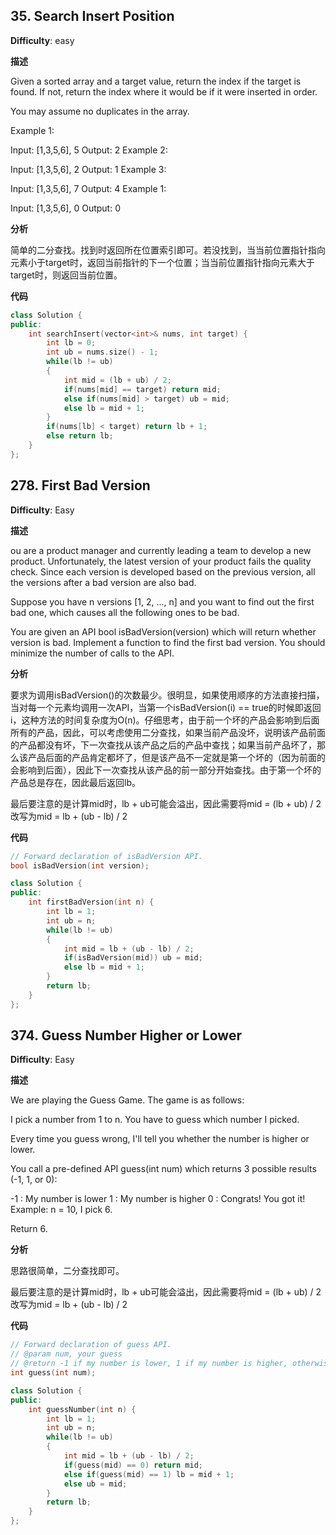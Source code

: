 ## 35. Search Insert Position

**Difficulty**: easy

**描述**

Given a sorted array and a target value, return the index if the target is found. If not, return the index where it would be if it were inserted in order.

You may assume no duplicates in the array.

Example 1:

Input: [1,3,5,6], 5
Output: 2
Example 2:

Input: [1,3,5,6], 2
Output: 1
Example 3:

Input: [1,3,5,6], 7
Output: 4
Example 1:

Input: [1,3,5,6], 0
Output: 0

**分析**

简单的二分查找。找到时返回所在位置索引即可。若没找到，当当前位置指针指向元素小于target时，返回当前指针的下一个位置；当当前位置指针指向元素大于target时，则返回当前位置。

**代码**
```C++
class Solution {
public:
    int searchInsert(vector<int>& nums, int target) {
        int lb = 0;
        int ub = nums.size() - 1;
        while(lb != ub)
        {
            int mid = (lb + ub) / 2;
            if(nums[mid] == target) return mid;
            else if(nums[mid] > target) ub = mid;
            else lb = mid + 1;
        }
        if(nums[lb] < target) return lb + 1;
        else return lb;
    }
};
```


## 278. First Bad Version

**Difficulty**: Easy

**描述**

ou are a product manager and currently leading a team to develop a new product. Unfortunately, the latest version of your product fails the quality check. Since each version is developed based on the previous version, all the versions after a bad version are also bad.

Suppose you have n versions [1, 2, ..., n] and you want to find out the first bad one, which causes all the following ones to be bad.

You are given an API bool isBadVersion(version) which will return whether version is bad. Implement a function to find the first bad version. You should minimize the number of calls to the API.

**分析**

要求为调用isBadVersion()的次数最少。很明显，如果使用顺序的方法直接扫描，当对每一个元素均调用一次API，当第一个isBadVersion(i) == true的时候即返回i，这种方法的时间复杂度为O(n)。仔细思考，由于前一个坏的产品会影响到后面所有的产品，因此，可以考虑使用二分查找，如果当前产品没坏，说明该产品前面的产品都没有坏，下一次查找从该产品之后的产品中查找；如果当前产品坏了，那么该产品后面的产品肯定都坏了，但是该产品不一定就是第一个坏的（因为前面的会影响到后面），因此下一次查找从该产品的前一部分开始查找。由于第一个坏的产品总是存在，因此最后返回lb。

最后要注意的是计算mid时，lb + ub可能会溢出，因此需要将mid = (lb + ub) / 2改写为mid = lb + (ub - lb) / 2

**代码**

```C++
// Forward declaration of isBadVersion API.
bool isBadVersion(int version);

class Solution {
public:
    int firstBadVersion(int n) {
        int lb = 1;
        int ub = n;
        while(lb != ub)
        {
            int mid = lb + (ub - lb) / 2;
            if(isBadVersion(mid)) ub = mid;
            else lb = mid + 1;
        }
        return lb;
    }
};
```

## 374. Guess Number Higher or Lower

**Difficulty**: Easy

**描述**

We are playing the Guess Game. The game is as follows:

I pick a number from 1 to n. You have to guess which number I picked.

Every time you guess wrong, I'll tell you whether the number is higher or lower.

You call a pre-defined API guess(int num) which returns 3 possible results (-1, 1, or 0):

-1 : My number is lower
 1 : My number is higher
 0 : Congrats! You got it!
Example:
n = 10, I pick 6.

Return 6.

**分析**

思路很简单，二分查找即可。

最后要注意的是计算mid时，lb + ub可能会溢出，因此需要将mid = (lb + ub) / 2改写为mid = lb + (ub - lb) / 2

**代码**

```C++
// Forward declaration of guess API.
// @param num, your guess
// @return -1 if my number is lower, 1 if my number is higher, otherwise return 0
int guess(int num);

class Solution {
public:
    int guessNumber(int n) {
        int lb = 1;
        int ub = n;
        while(lb != ub)
        {
            int mid = lb + (ub - lb) / 2;
            if(guess(mid) == 0) return mid;
            else if(guess(mid) == 1) lb = mid + 1;
            else ub = mid;
        } 
        return lb;
    }
};
```